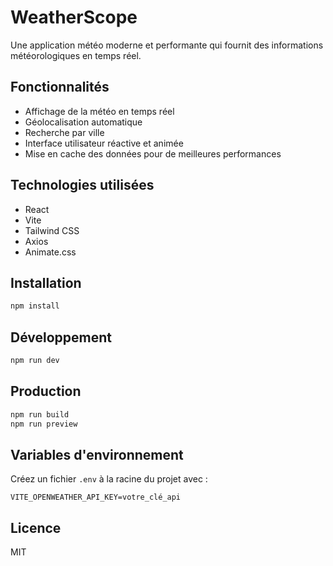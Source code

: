 # WeatherScope

Une application météo moderne et performante qui fournit des informations météorologiques en temps réel.

## Fonctionnalités

- Affichage de la météo en temps réel
- Géolocalisation automatique
- Recherche par ville
- Interface utilisateur réactive et animée
- Mise en cache des données pour de meilleures performances

## Technologies utilisées

- React
- Vite
- Tailwind CSS
- Axios
- Animate.css

## Installation

```bash
npm install
```

## Développement

```bash
npm run dev
```

## Production

```bash
npm run build
npm run preview
```

## Variables d'environnement

Créez un fichier `.env` à la racine du projet avec :

```
VITE_OPENWEATHER_API_KEY=votre_clé_api
```

## Licence

MIT
